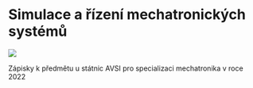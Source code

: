 # Simulace a řízení mechatronických systémů

[![](https://img.shields.io/badge/docs-latest-blue.svg)](https://lieskjur.github.io/MechatronickeSystemy/dev)

Zápisky k předmětu u státnic AVSI pro specializaci mechatronika v roce 2022